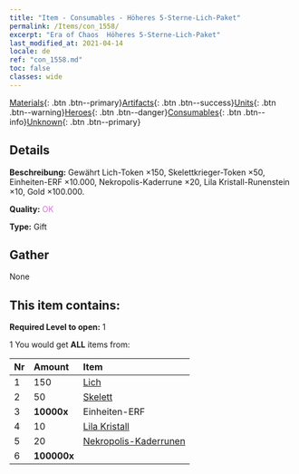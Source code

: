 ```yaml
---
title: "Item - Consumables - Höheres 5-Sterne-Lich-Paket"
permalink: /Items/con_1558/
excerpt: "Era of Chaos  Höheres 5-Sterne-Lich-Paket"
last_modified_at: 2021-04-14
locale: de
ref: "con_1558.md"
toc: false
classes: wide
---
```

 [Materials](/de/Items/){: .btn .btn--primary}[Artifacts](/de/Items/Artifacts/){: .btn .btn--success}[Units](/de/Items/Units/){: .btn .btn--warning}[Heroes](/de/Items/Heroes/){: .btn .btn--danger}[Consumables](/de/Items/Consumables/){: .btn .btn--info}[Unknown](/de/Items/Unknown/){: .btn .btn--primary}

## Details
 **Beschreibung:** Gewährt Lich-Token ×150, Skelettkrieger-Token ×50, Einheiten-ERF ×10.000, Nekropolis-Kaderrune ×20, Lila Kristall-Runenstein ×10, Gold ×100.000.

 **Quality:** <span style="color: #DA70D6">OK</span>

 **Type:** Gift

## Gather

  None

## This item contains:

 **Required Level to open:** 1

 1 You would get **ALL** items  from:

  | Nr | Amount |     Item    |
  |:---|:-------|:------------|
  | 1 | 150 | [Lich](/de/Items/unt_212/) | 
  | 2 | 50 | [Skelett](/de/Items/unt_208/) | 
  | 3 |  **10000x** | Einheiten-ERF |  | 
  | 4 | 10 | [Lila Kristall](/de/Items/con_720/) | 
  | 5 | 20 | [Nekropolis-Kaderrunen](/de/Items/con_755/) | 
  | 6 |  **100000x** | <i class="fas fa-coins"/> |  | 
